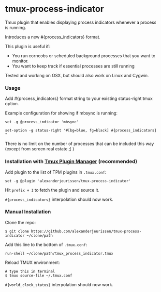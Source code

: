 tmux-process-indicator
=============================

Tmux plugin that enables displaying process indicators whenever a process is running.

Introduces a new #{process_indicators} format.

This plugin is useful if:

- You run corncobs or scheduled background processes that you want to monitor.
- You want to keep track if essential processes are still running

Tested and working on OSX, but should also work on Linux and Cygwin.


### Usage

Add #{process_indicators} format string to your existing status-right tmux option.

Example configuration for showing if mbsync is running:

    set -g @process_indicator 'mbsync'

    set-option -g status-right "#[bg=blue, fg=black] #{process_indicators} "

There is no limit on the number of processes that can be included this way (except from screen real
estate ;) )

### Installation with [Tmux Plugin Manager](https://github.com/tmux-plugins/tpm) (recommended)

Add plugin to the list of TPM plugins in `.tmux.conf`:

    set -g @plugin 'alexanderjeurissen/tmux-process-indicator'

Hit `prefix + I` to fetch the plugin and source it.

`#{process_indicators}` interpolation should now work.

### Manual Installation

Clone the repo:

    $ git clone https://github.com/alexanderjeurissen/tmux-process-indicator ~/clone/path

Add this line to the bottom of `.tmux.conf`:

    run-shell ~/clone/path/tmux_process_indicator.tmux

Reload TMUX environment:

    # type this in terminal
    $ tmux source-file ~/.tmux.conf

`#{world_clock_status}` interpolation should now work.
